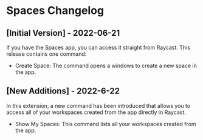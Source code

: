 # Spaces Changelog

## [Initial Version] - 2022-06-21

If you have the Spaces app, you can access it straight from Raycast.
This release contains one command:

- Create Space: The command opens a windows to create a new space in the app.

## [New Additions] - 2022-6-22

In this extension, a new command has been introduced that allows you to access all of your workspaces created from the app directly in Raycast.

- Show My Spaces: This command lists all your workspaces created from the app.
